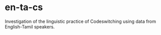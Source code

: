 # en-ta-cs
Investigation of the linguistic practice of Codeswitching using data from English-Tamil speakers. 
